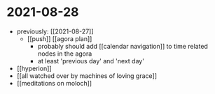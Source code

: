 # 2021-08-28

- previously: [[2021-08-27]]
  - [[push]] [[agora plan]]
    - probably should add [[calendar navigation]] to time related nodes in the agora
    - at least 'previous day' and 'next day'
- [[hyperion]]
- [[all watched over by machines of loving grace]]
- [[meditations on moloch]]